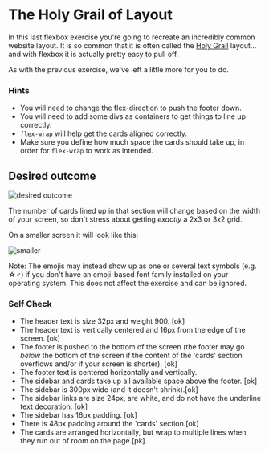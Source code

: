 # The Holy Grail of Layout

In this last flexbox exercise you're going to recreate an incredibly common website layout. It is so common that it is often called the [Holy Grail](https://www.google.com/search?q=holy+grail+layout&tbm=isch&sclient=img) layout... and with flexbox it is actually pretty easy to pull off.

As with the previous exercise, we've left a little more for you to do.

### Hints
- You will need to change the flex-direction to push the footer down.
- You will need to add some divs as containers to get things to line up correctly.
- `flex-wrap` will help get the cards aligned correctly.
-  Make sure you define how much space the cards should take up, in order for `flex-wrap` to work as intended.

## Desired outcome

![desired outcome](./desired-outcome.png)

The number of cards lined up in that section will change based on the width of your screen, so don't stress about getting _exactly_ a 2x3 or 3x2 grid.

On a smaller screen it will look like this:

![smaller](./desired-outcome-smaller.png)

Note: The emojis may instead show up as one or several text symbols (e.g. &#9734;&#9794;) if you don't have an emoji-based font family installed on your operating system. This does not affect the exercise and can be ignored.

### Self Check
- The header text is size 32px and weight 900. [ok]
- The header text is vertically centered and 16px from the edge of the screen. [ok]
- The footer is pushed to the bottom of the screen (the footer may go _below_ the bottom of the screen if the content of the 'cards' section overflows and/or if your screen is shorter). [ok]
- The footer text is centered horizontally and vertically.
- The sidebar and cards take up all available space above the footer. [ok]
- The sidebar is 300px wide (and it doesn't shrink).[ok]
- The sidebar links are size 24px, are white, and do not have the underline text decoration. [ok]
- The sidebar has 16px padding. [ok]
- There is 48px padding around the 'cards' section.[ok]
- The cards are arranged horizontally, but wrap to multiple lines when they run out of room on the page.[pk]

